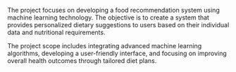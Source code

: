 The project focuses on developing a food recommendation system using machine learning technology. The objective is to create a system that provides personalized dietary suggestions to users based on their individual data and nutritional requirements.

The project scope includes integrating advanced machine learning algorithms, developing a user-friendly interface, and focusing on improving overall health outcomes through tailored diet plans.

